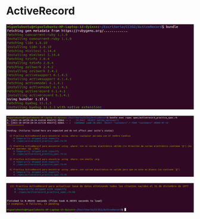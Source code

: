 # ActiveRecord

![](https://github.com/miguelvega/ActiveRecord/blob/main/Imagenes/1.png)

![](https://github.com/miguelvega/ActiveRecord/blob/main/Imagenes/2.png)


![](https://github.com/miguelvega/ActiveRecord/blob/main/Imagenes/3.png)
